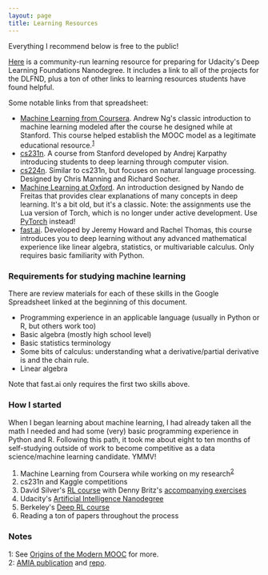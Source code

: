 ```yaml
---
layout: page
title: Learning Resources
---
```


Everything I recommend below is free to the public!

[Here](https://docs.google.com/spreadsheets/d/1NZtIxDWiJ_B0UKhIDUk-wTZAT3Fxfh-fGwcQKXg1bQU/edit) is a community-run learning resource for preparing for Udacity's Deep Learning Foundations Nanodegree.  It includes a link to all of the projects for the DLFND, plus a ton of other links to learning resources students have found helpful.

Some notable links from that spreadsheet:
- [Machine Learning from Coursera](https://www.coursera.org/learn/machine-learning).  Andrew Ng's classic introduction to machine learning modeled after the course he designed while at Stanford.  This course helped establish the MOOC model as a legitimate educational resource.<sup>[1](#footnote1)</sup>
- [cs231n](https://cs231n.github.io).  A course from Stanford developed by Andrej Karpathy introducing students to deep learning through computer vision.
- [cs224n](http://web.stanford.edu/class/cs224n/).  Similar to cs231n, but focuses on natural language processing.  Designed by Chris Manning and Richard Socher.
- [Machine Learning at Oxford](https://www.cs.ox.ac.uk/people/nando.defreitas/machinelearning/).  An introduction designed by Nando de Freitas that provides clear explanations of many concepts in deep learning.  It's a bit old, but it's a classic.  Note: the assignments use the Lua version of Torch, which is no longer under active development.  Use [PyTorch](http://pytorch.org) instead!
- [fast.ai](http://course.fast.ai/).  Developed by Jeremy Howard and Rachel Thomas, this course introduces you to deep learning without any advanced mathematical experience like linear algebra, statistics, or multivariable calculus.  Only requires basic familiarity with Python.

### Requirements for studying machine learning
There are review materials for each of these skills in the Google Spreadsheet linked at the beginning of this document.
- Programming experience in an applicable language (usually in Python or R, but others work too)
- Basic algebra (mostly high school level)
- Basic statistics terminology
- Some bits of calculus: understanding what a derivative/partial derivative is and the chain rule.
- Linear algebra

Note that fast.ai only requires the first two skills above.

### How I started
When I began learning about machine learning, I had already taken all the math I needed and had some (very) basic programming experience in Python and R.  Following this path, it took me about eight to ten months of self-studying outside of work to become competitive as a data science/machine learning candidate. YMMV!
1. Machine Learning from Coursera while working on my research<sup>[2](#footnote2)</sup>
2. cs231n and Kaggle competitions
3. David Silver's [RL course]() with Denny Britz's [accompanying exercises](https://github.com/jvmancuso/reinforcement-learning)
4. Udacity's [Artificial Intelligence Nanodegree](https://www.udacity.com/ai)
5. Berkeley's [Deep RL course](http://rll.berkeley.edu/deeprlcourse/)
6. Reading a ton of papers throughout the process

### Notes

<a name="footnote1">1</a>: See [Origins of the Modern MOOC](http://www.andrewng.org/portfolio/origins-of-the-modern-mooc-xmooc/) for more.
<br>
<a name="footnote2">2</a>: [AMIA publication](https://amia2017.zerista.com/event/member/389778) and [repo](https://github.com/jvmancuso/Contamination).
